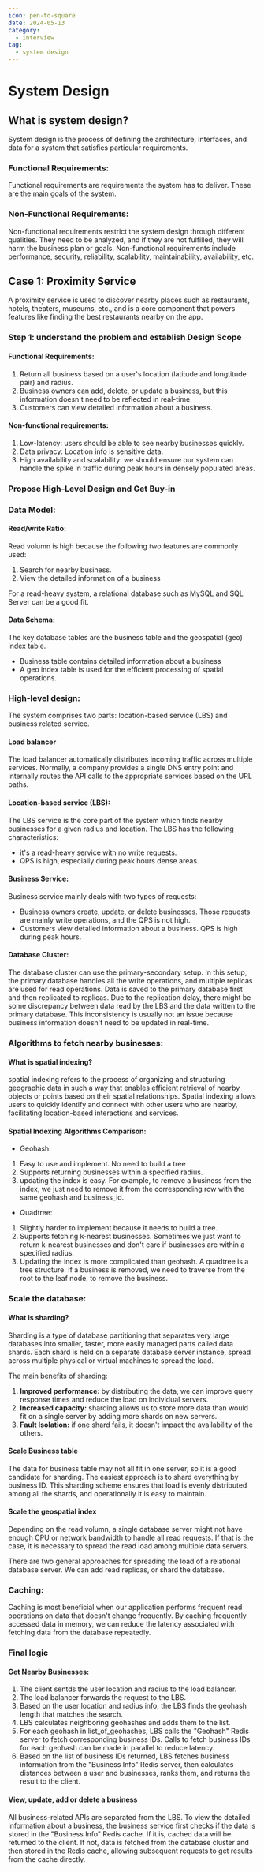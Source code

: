```yaml
---
icon: pen-to-square
date: 2024-05-13
category:
  - interview
tag:
  - system design
---
```


# System Design

## What is system design?

System design is the process of defining the architecture, interfaces, and data for a system that satisfies particular requirements.

### Functional Requirements:

Functional requirements are requirements the system has to deliver. These are the main goals of the system.

### Non-Functional Requirements:

Non-functional requirements restrict the system design through different qualities. They need to be analyzed, and if they are not fulfilled, they will harm the business plan or goals. Non-functional requirements include performance, security, reliability, scalability, maintainability, availability, etc.

## Case 1: Proximity Service

A proximity service is used to discover nearby places such as restaurants, hotels, theaters, museums, etc., and is a core component that powers features like finding the best restaurants nearby on the app.

### Step 1: understand the problem and establish Design Scope

#### Functional Requirements:

1. Return all business based on a user's location (latitude and longtitude pair) and radius.
2. Business owners can add, delete, or update a business, but this information doesn't need to be reflected in real-time.
3. Customers can view detailed information about a business.

#### Non-functional requirements:

1. Low-latency: users should be able to see nearby businesses quickly.
2. Data privacy: Location info is sensitive data.
3. High availability and scalability: we should ensure our system can handle the spike in traffic during peak hours in densely populated areas.

### Propose High-Level Design and Get Buy-in

### Data Model:

#### Read/write Ratio:

Read volumn is high because the following two features are commonly used:

1. Search for nearby business.
2. View the detailed information of a business

For a read-heavy system, a relational database such as MySQL and SQL Server can be a good fit.

#### Data Schema:

The key database tables are the business table and the geospatial (geo) index table.

- Business table contains detailed information about a business
- A geo index table is used for the efficient processing of spatial operations.

### High-level design:

The system comprises two parts: location-based service (LBS) and business related service.

#### Load balancer

The load balancer automatically distributes incoming traffic across multiple services. Normally, a company provides a single DNS entry point and internally routes the API calls to the appropriate services based on the URL paths.

#### Location-based service (LBS):

The LBS service is the core part of the system which finds nearby businesses for a given radius and location. The LBS has the following characteristics:

- it's a read-heavy service with no write requests.
- QPS is high, especially during peak hours dense areas.

#### Business Service:

Business service mainly deals with two types of requests:

- Business owners create, update, or delete businesses. Those requests are mainly write operations, and the QPS is not high.
- Customers view detailed information about a business. QPS is high during peak hours.

#### Database Cluster:

The database cluster can use the primary-secondary setup. In this setup, the primary database handles all the write operations, and multiple replicas are used for read operations. Data is saved to the primary database first and then replicated to replicas. Due to the replication delay, there might be some discrepancy between data read by the LBS and the data written to the primary database. This inconsistency is usually not an issue because business information doesn't need to be updated in real-time.

### Algorithms to fetch nearby businesses:

#### What is spatial indexing?

spatial indexing refers to the process of organizing and structuring geographic data in such a way that enables efficient retrieval of nearby objects or points based on their spatial relationships. Spatial indexing allows users to quickly identify and connect with other users who are nearby, facilitating location-based interactions and services.

#### Spatial Indexing Algorithms Comparison:

- Geohash:

1. Easy to use and implement. No need to build a tree
2. Supports returning businesses within a specified radius.
3. updating the index is easy. For example, to remove a business from the index, we just need to remove it from the corresponding row with the same geohash and business_id.

- Quadtree:

1. Slightly harder to implement because it needs to build a tree.
2. Supports fetching k-nearest businesses. Sometimes we just want to return k-nearest businesses and don't care if businesses are within a specified radius.
3. Updating the index is more complicated than geohash. A quadtree is a tree structure. If a business is removed, we need to traverse from the root to the leaf node, to remove the business.

### Scale the database:

#### What is sharding?

Sharding is a type of database partitioning that separates very large databases into smaller, faster, more easily managed parts called data shards. Each shard is held on a separate database server instance, spread across multiple physical or virtual machines to spread the load.

The main benefits of sharding:

1. **Improved performance:** by distributing the data, we can improve query response times and reduce the load on individual servers.
2. **Increased capacity:** sharding allows us to store more data than would fit on a single server by adding more shards on new servers.
3. **Fault Isolation:** if one shard fails, it doesn't impact the availability of the others.

#### Scale Business table

The data for business table may not all fit in one server, so it is a good candidate for sharding. The easiest approach is to shard everything by business ID. This sharding scheme ensures that load is evenly distributed among all the shards, and operationally it is easy to maintain.

#### Scale the geospatial index

Depending on the read volumn, a single database server might not have enough CPU or network bandwidth to handle all read requests. If that is the case, it is necessary to spread the read load among multiple data servers.

There are two general approaches for spreading the load of a relational database server. We can add read replicas, or shard the database.

### Caching:

Caching is most beneficial when our application performs frequent read operations on data that doesn't change frequently. By caching frequently accessed data in memory, we can reduce the latency associated with fetching data from the database repeatedly.

### Final logic

#### Get Nearby Businesses:

1. The client sentds the user location and radius to the load balancer.
2. The load balancer forwards the request to the LBS.
3. Based on the user location and radius info, the LBS finds the geohash length that matches the search.
4. LBS calculates neighboring geohashes and adds them to the list.
5. For each geohash in list_of_geohashes, LBS calls the "Geohash" Redis server to fetch corresponding business IDs. Calls to fetch business IDs for each geohash can be made in parallel to reduce latency.
6. Based on the list of business IDs returned, LBS fetches business information from the "Business Info" Redis server, then calculates distances between a user and businesses, ranks them, and returns the result to the client.

#### View, update, add or delete a business

All business-related APIs are separated from the LBS. To view the detailed information about a business, the business service first checks if the data is stored in the "Business Info" Redis cache. If it is, cached data will be returned to the client. If not, data is fetched from the database cluster and then stored in the Redis cache, allowing subsequent requests to get results from the cache directly.
